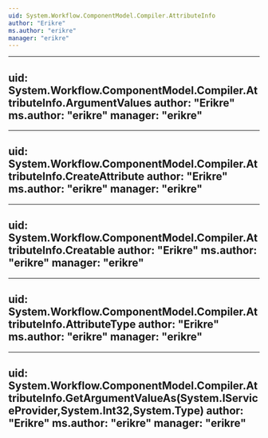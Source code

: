 ```yaml
---
uid: System.Workflow.ComponentModel.Compiler.AttributeInfo
author: "Erikre"
ms.author: "erikre"
manager: "erikre"
---
```


---
uid: System.Workflow.ComponentModel.Compiler.AttributeInfo.ArgumentValues
author: "Erikre"
ms.author: "erikre"
manager: "erikre"
---

---
uid: System.Workflow.ComponentModel.Compiler.AttributeInfo.CreateAttribute
author: "Erikre"
ms.author: "erikre"
manager: "erikre"
---

---
uid: System.Workflow.ComponentModel.Compiler.AttributeInfo.Creatable
author: "Erikre"
ms.author: "erikre"
manager: "erikre"
---

---
uid: System.Workflow.ComponentModel.Compiler.AttributeInfo.AttributeType
author: "Erikre"
ms.author: "erikre"
manager: "erikre"
---

---
uid: System.Workflow.ComponentModel.Compiler.AttributeInfo.GetArgumentValueAs(System.IServiceProvider,System.Int32,System.Type)
author: "Erikre"
ms.author: "erikre"
manager: "erikre"
---
